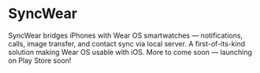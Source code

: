 # SyncWear
SyncWear bridges iPhones with Wear OS smartwatches — notifications, calls, image transfer, and contact sync via local server. A first-of-its-kind solution making Wear OS usable with iOS. More to come soon — launching on Play Store soon!
